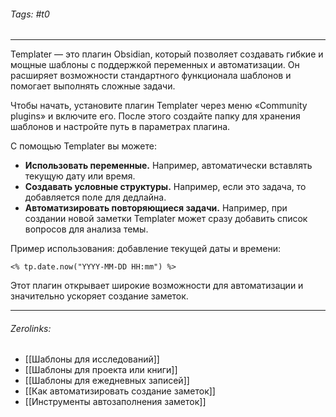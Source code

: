 ###### Tags:  #t0
___
Templater — это плагин Obsidian, который позволяет создавать гибкие и мощные шаблоны с поддержкой переменных и автоматизации. Он расширяет возможности стандартного функционала шаблонов и помогает выполнять сложные задачи.

Чтобы начать, установите плагин Templater через меню «Community plugins» и включите его. После этого создайте папку для хранения шаблонов и настройте путь в параметрах плагина.

С помощью Templater вы можете:

- **Использовать переменные.** Например, автоматически вставлять текущую дату или время.
- **Создавать условные структуры.** Например, если это задача, то добавляется поле для дедлайна.
- **Автоматизировать повторяющиеся задачи.** Например, при создании новой заметки Templater может сразу добавить список вопросов для анализа темы.

Пример использования: добавление текущей даты и времени:

~~~ 
<% tp.date.now("YYYY-MM-DD HH:mm") %>
~~~~

Этот плагин открывает широкие возможности для автоматизации и значительно ускоряет создание заметок.
___
###### Zerolinks: 
- [[Шаблоны для исследований]]
- [[Шаблоны для проекта или книги]]
- [[Шаблоны для ежедневных записей]]
- [[Как автоматизировать создание заметок]]
- [[Инструменты автозаполнения заметок]]